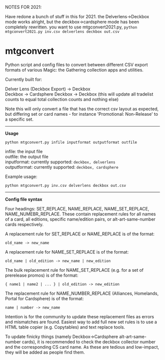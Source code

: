 NOTES FOR 2021:

Have redone a bunch of stuff in this for 2021. the Delverlens->Deckbox mode works alright, but the deckbox->cardsphere mode has been completely rewritten.
you want to use mtgconvert2021.py, `python mtgconvert2021.py inv.csv delverlens deckbox out.csv`

# mtgconvert
Python script and config files to convert between different CSV export formats of various Magic: the Gathering collection apps and utilities.

Currently built for:

Delver Lens (Deckbox Export) -> Deckbox  
Deckbox -> Cardsphere
Deckbox -> Deckbox (this will update all tradelist counts to equal total collection counts and nothing else)

Note this will only convert a file that has the correct csv layout as expected, but differing set or card names - for instance 'Promotional: Non-Release' to a specific
set.

---

**Usage**

`python mtgconvert.py infile inputformat outputformat outfile`

infile: the input file  
outfile: the output file  
inputformat: currently supported: `deckbox, delverlens`  
outputformat: currently supported: `deckbox, cardsphere`  

Example usage:  

`python mtgconvert.py inv.csv delverlens deckbox out.csv`

---

**Config file syntax**

Four headings: SET_REPLACE, NAME_REPLACE, NAME_SET_REPLACE, NAME_NUMEBR_REPLACE. These contain replacement rules for all names of a card, all editions, specific name/edition pairs, or alt-art-same-number cards respectively.

A replacement rule for SET_REPLACE or NAME_REPLACE is of the format:

`old_name -> new_name`

A replacement rule for NAME_SET_REPLACE is of the format:

`old_name | old_edition -> new_name | new_edition`

The bulk replacement rule for NAME_SET_REPLACE (e.g. for a set of prerelease promos) is of the format:

`{ name1 | name2 | ... } | old_edition -> new_edition`

The replacement rule for NAME_NUMBER_REPLACE (Alliances, Homelands, Portal for Cardsphere) is of the format:

`name | number -> new_name`

Intention is for the community to update these replacement files as errors and mismatches are found. 
Easiest way to add full new set rules is to use a HTML table copier (e.g. Copytables) and text replace tools. 

To update finicky things (namely Deckbox->Cardsphere alt-art-same-number cards), it is recommended to check the deckbox collector number and the corresponding CS card name. As these are tedious and low-impact, they will be added as people find them.


